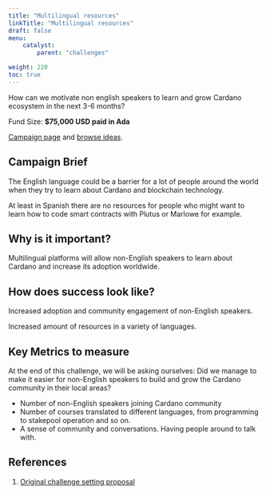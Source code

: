 ```yaml
---
title: "Multilingual resources"
linkTitle: "Multilingual resources"
draft: false
menu:
    catalyst:
        parent: "challenges"

weight: 220
toc: true
---
```

How can we motivate non english speakers to learn and grow Cardano ecosystem in the next 3-6 months?

Fund Size: **$75,000 USD paid in Ada**

[Campaign page](https://cardano.ideascale.com/a/campaign-home/26111) and [browse ideas](https://cardano.ideascale.com/a/ideas/top/campaign-filter/byids/campaigns/26111/stage/unspecified).

## Campaign Brief

The English language could be a barrier for a lot of people around the world when they try to learn about Cardano and blockchain technology.

At least in Spanish there are no resources for people who might want to learn how to code smart contracts with Plutus or Marlowe for example.

## Why is it important?

Multilingual platforms will allow non-English speakers to learn about Cardano and increase its adoption worldwide.

## How does success look like?

Increased adoption and community engagement of non-English speakers.

Increased amount of resources in a variety of languages.

## Key Metrics to measure

At the end of this challenge, we will be asking ourselves: Did we manage to make it easier for non-English speakers to build and grow the Cardano community in their local areas?

- Number of non-English speakers joining Cardano community
- Number of courses translated to different languages, from programming to stakepool operation and so on.
- A sense of community and conversations. Having people around to talk with.

## References

1. [Original challenge setting proposal](https://cardano.ideascale.com/a/dtd/Multilingual-resources/341725-48088)